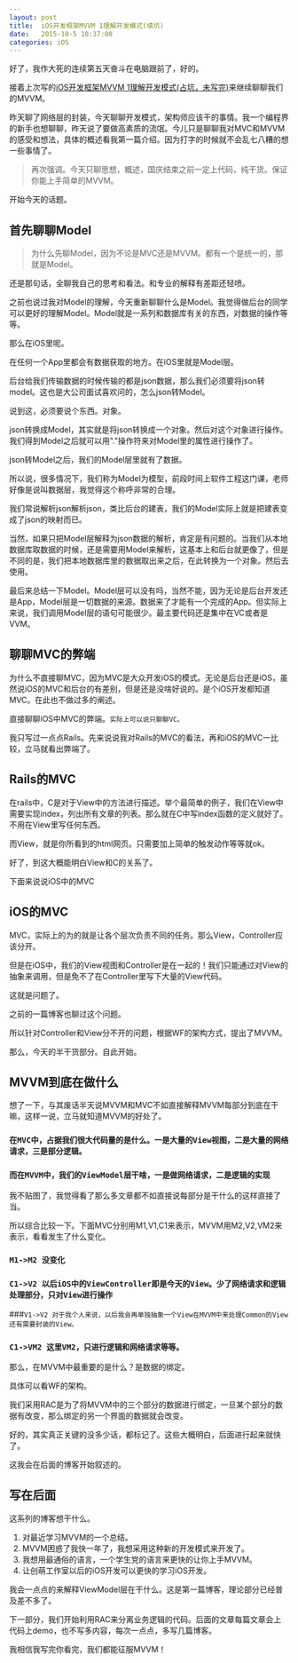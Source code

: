 ```yaml
---
layout: post
title:  iOS开发框架MVVM 1理解开发模式(填坑)
date:   2015-10-5 10:37:00
categories: iOS
---
```


好了，我作大死的连续第五天奋斗在电脑跟前了，好的。

接着上次写的[iOS开发框架MVVM 1理解开发模式(占坑，未写完)](http://walkginkgo.com/ios/2015/05/04/ios-mvvm-1.html)来继续聊聊我们的MVVM。

昨天聊了网络层的封装，今天聊聊开发模式，架构师应该干的事情。我一个编程界的新手也想聊聊，昨天说了要做高素质的流氓。今儿只是聊聊我对MVC和MVVM的感受和想法，具体的概述看我第一篇介绍。因为打字的时候就不会乱七八糟的想一些事情了。

> 再次强调。今天只聊思想，概述，国庆结束之前一定上代码，纯干货。保证你能上手简单的MVVM。

开始今天的话题。

首先聊聊Model
---

> 为什么先聊Model，因为不论是MVC还是MVVM。都有一个是统一的，那就是Model。

还是那句话，全聊我自己的思考和看法。和专业的解释有差距还轻喷。

之前也说过我对Model的理解，今天重新聊聊什么是Model。我觉得做后台的同学可以更好的理解Model。Model就是一系列和数据库有关的东西，对数据的操作等等。

那么在iOS里呢。

在任何一个App里都会有数据获取的地方。在iOS里就是Model层。

后台给我们传输数据的时候传输的都是json数据，那么我们必须要将json转model。这也是大公司面试喜欢问的，怎么json转Model。

说到这，必须要说个东西。对象。

json转换成Model，其实就是将json转换成一个对象。然后对这个对象进行操作。我们得到Model之后就可以用"."操作符来对Model里的属性进行操作了。

json转Model之后，我们的Model层里就有了数据。

所以说，很多情况下，我们称为Model为模型，前段时间上软件工程这门课，老师好像是说叫数据层，我觉得这个称呼非常的合理。

我们常说解析json解析json，类比后台的建表，我们的Model实际上就是把建表变成了json的映射而已。

当然，如果只把Model层解释为json数据的解析，肯定是有问题的。当我们从本地数据库取数据的时候，还是需要用Model来解析，这基本上和后台就更像了，但是不同的是，我们把本地数据库里的数据取出来之后，在此转换为一个对象。然后去使用。

最后来总结一下Model。Model层可以没有吗，当然不能，因为无论是后台开发还是App，Model层是一切数据的来源。数据来了才能有一个完成的App。但实际上来说，我们调用Model层的语句可能很少。最主要代码还是集中在VC或者是VVM。


聊聊MVC的弊端
---

为什么不直接聊MVC，因为MVC是大众开发iOS的模式。无论是后台还是iOS，虽然说iOS的MVC和后台的有差别，但是还是没啥好说的。是个iOS开发都知道MVC。在此也不做过多的阐述。

直接聊聊iOS中MVC的弊端。`实际上可以说只聊聊VC。`

我只写过一点点Rails。先来说说我对Rails的MVC的看法，再和iOS的MVC一比较，立马就看出弊端了。

## Rails的MVC

在rails中，C是对于View中的方法进行描述。举个最简单的例子，我们在View中需要实现index，列出所有文章的列表。那么就在C中写index函数的定义就好了。不用在View里写任何东西。

而View，就是你所看到的html网页。只需要加上简单的触发动作等等就ok。

好了，到这大概能明白View和C的关系了。

下面来说说iOS中的MVC

## iOS的MVC

MVC，实际上的为的就是让各个层次负责不同的任务。那么View，Controller应该分开。

但是在iOS中，我们的View视图和Controller是在一起的！我们只能通过对View的抽象来调用，但是免不了在Controller里写下大量的View代码。

这就是问题了。

之前的一篇博客也聊过这个问题。

所以针对Controller和View分不开的问题，根据WF的架构方式，提出了MVVM。

那么，今天的半干货部分。自此开始。

MVVM到底在做什么
---

想了一下，与其废话半天说MVVM和MVC不如直接解释MVVM每部分到底在干嘛，这样一说，立马就知道MVVM的好处了。

### `在MVC中，占据我们很大代码量的是什么。一是大量的View视图，二是大量的网络请求，三是部分逻辑。`

### `而在MVVM中，我们的ViewModel层干啥，一是做网络请求，二是逻辑的实现`

我不贴图了，我觉得看了那么多文章都不如直接说每部分是干什么的这样直接了当。

所以综合比较一下。下面MVC分别用M1,V1,C1来表示，MVVM用M2,V2,VM2来表示，看看发生了什么变化。

### `M1->M2 没变化`

### `C1->V2 以后iOS中的ViewController即是今天的View。少了网络请求和逻辑处理部分，只对View进行操作`

###`V1->V2 对于我个人来说，以后我会再单独抽象一个View在MVVM中来处理Common的View还有需要封装的View。`

### `C1->VM2 这里VM2，只进行逻辑和网络请求等等。`

那么，在MVVM中最重要的是什么？是数据的绑定。

具体可以看WF的架构。

我们采用RAC是为了将MVVM中的三个部分的数据进行绑定，一旦某个部分的数据有改变，那么绑定的另一个界面的数据就会改变。

好的，其实真正关键的没多少话，都标记了。这些大概明白，后面进行起来就快了。

这我会在后面的博客开始叙述的。

写在后面
---

这系列的博客想干什么。

1. 对最近学习MVVM的一个总结。
2. MVVM困惑了我快一年了，我想采用这种新的开发模式来开发了。
3. 我想用最通俗的语言，一个学生党的语言来更快的让你上手MVVM。
4. 让创萌工作室以后的iOS开发可以更快的学习iOS开发。

我会一点点的来解释ViewModel层在干什么。这是第一篇博客，理论部分已经普及差不多了。

下一部分，我们开始利用RAC来分离业务逻辑的代码。后面的文章每篇文章会上代码上demo，也不写多内容，每次一点点，多写几篇博客。

我相信我写完你看完，我们都能征服MVVM！
